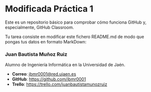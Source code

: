 # Modificada Práctica 1
Este es un repositorio básico para comprobar cómo funciona GitHub y, especialmente, GitHub Classroom.

Tu tarea consiste en modificar este fichero README.md de modo que pongas tus datos en formato MarkDown:

### Juan Bautista Muñoz Ruiz

Alumno de Ingeniería Informática en la Universidad de Jaén.
* **Correo**: jbmr0001@red.ujaen.es
* **GitHub**: https://github.com/jbmr0001
* **Trello**: https://trello.com/juanbautistamunozruiz
